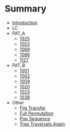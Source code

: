 # Summary

* [Introduction](README.md)
* LC
* PAT_A
    * [1025](PAT/A/PAT_A1025.md)
    * [1053](PAT/A/PAT_A1053.md)
    * [1069](PAT/A/PAT_A1069.md)
    * [1086](PAT/A/PAT_A1086.md)
    * [1127](PAT/A/PAT_A1127.md)
* PAT_B
    * [1001](PAT/B/PAT_B1001.md)
    * [1002](PAT/B/PAT_B1002.md)
    * [1009](PAT/B/PAT_B1009.md)
    * [1020](PAT/B/PAT_B1020.md)
    * [1023](PAT/B/PAT_B1023.md)
    * [1038](PAT/B/PAT_B1038.md)
* Other
    * [File Transfer](Other/File_Transfer.md)
    * [Full Permutation](Other/Full_Permutation.md)
    * [Pop Sequence](Other/Pop_Sequence.md)
    * [Tree Traversals Again](Other/Tree_Traversals_Again.md)

